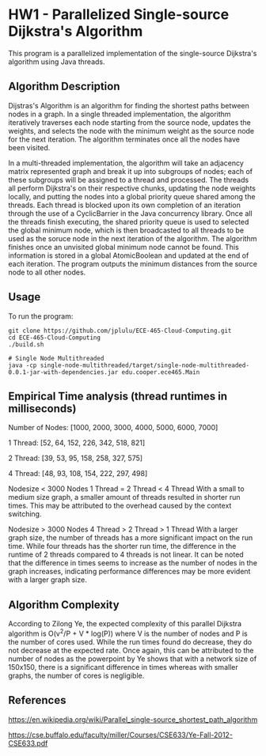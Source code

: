 # HW1 - Parallelized Single-source Dijkstra's Algorithm

This program is a parallelized implementation of the single-source Dijkstra's algorithm using Java threads.

## Algorithm Description
Dijstras's Algorithm is an algorithm for finding the shortest paths between nodes in a graph. In a single threaded implementation, the algorithm iteratively traverses each node starting from the source node, updates the weights, and selects the node with the minimum weight as the source node for the next iteration. The algorithm terminates once all the nodes have been visited.

In a multi-threaded implementation, the algorithm will take an adjacency matrix represented graph and break it up into subgroups of nodes; each of these subgroups will be assigned to a thread and processed. The threads all perform Dijkstra's on their respective chunks, updating the node weights locally, and putting the nodes into a global priority queue shared among the threads. Each thread is blocked upon its own completion of an iteration through the use of a CyclicBarrier in the Java concurrency library. Once all the threads finish executing, the shared priority queue is used to selected the global minimum node, which is then broadcasted to all threads to be used as the soruce node in the next iteration of the algorithm. The algorithm finishes once an unvisited global minimum node cannot be found. This information is stored in a global AtomicBoolean and updated at the end of each iteration. The program outputs the minimum distances from the source node to all other nodes.


## Usage
To run the program:
```
git clone https://github.com/jplulu/ECE-465-Cloud-Computing.git
cd ECE-465-Cloud-Computing
./build.sh

# Single Node Multithreaded
java -cp single-node-multithreaded/target/single-node-multithreaded-0.0.1-jar-with-dependencies.jar edu.cooper.ece465.Main
```
## Empirical Time analysis (thread runtimes in milliseconds)
Number of Nodes: [1000, 2000, 3000, 4000, 5000, 6000, 7000]

1 Thread: [52, 64, 152, 226, 342, 518, 821]

2 Thread: [39, 53, 95, 158, 258, 327, 575]

4 Thread: [48, 93, 108, 154, 222, 297, 498]


Nodesize < 3000 Nodes
1 Thread = 2 Thread < 4 Thread 
With a small to medium size graph, a smaller amount of threads resulted in shorter run times. This may be attributed to the overhead caused by the context switching.


Nodesize > 3000 Nodes
4 Thread > 2 Thread > 1 Thread
With a larger graph size, the number of threads has a more significant impact on the run time. While four threads has the shorter run time, the difference in the runtime of 2 threads compared to 4 threads is not linear. It can be noted that the difference in times seems to increase as the number of nodes in the graph increases, indicating performance differences may be more evident with a larger graph size.

## Algorithm Complexity
According to Zilong Ye, the expected complexity of this parallel Dijkstra algorithm is O(v<sup>2</sup>/P + V * log(P)) where V is the number of nodes and P is the number of cores used. While the run times found do decrease, they do not decrease at the expected rate. Once again, this can be attributed to the number of nodes as the powerpoint by Ye shows that with a network size of 150x150, there is a significant difference in times whereas with smaller graphs, the number of cores is negligible.

## References
https://en.wikipedia.org/wiki/Parallel_single-source_shortest_path_algorithm

https://cse.buffalo.edu/faculty/miller/Courses/CSE633/Ye-Fall-2012-CSE633.pdf
